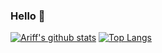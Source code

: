 ### Hello 👋

[![Ariff's github stats](https://github-readme-stats.vercel.app/api?username=ariffrahimin&show_icons=true&title_color=fff&icon_color=79ff97&text_color=9f9f9f&bg_color=151515&count_private=true&include_all_commits=true)]()
[![Top Langs](https://github-readme-stats.vercel.app/api/top-langs/?username=ariffrahimin&show_icons=true&langs_count=8&count_private=true&title_color=fff&icon_color=79ff97&text_color=9f9f9f&bg_color=151515)]()
